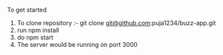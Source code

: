 To get started
1) To clone repository :- git clone git@github.com:puja1234/buzz-app.git
2) run npm install 
3) do npm start
4) The server would be running on port 3000
